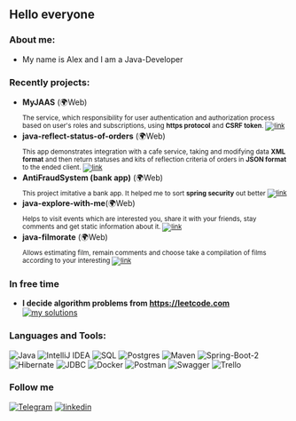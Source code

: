 ## Hello everyone 

### About me:
* My name is Alex and I am a Java-Developer

### Recently projects:

* **MyJAAS** (🌍Web) \
<sub>The service, which responsibility for user authentication and authorization process based on user's roles and subscriptions, using **https protocol** and **CSRF token**. [![link](https://img.shields.io/badge/-link-darkgreen?style=?style=plastic&logo=appveyor&logo=)](https://github.com/AlexKlinkov/java-reflect-status-of-orders) </sub>
* **java-reflect-status-of-orders** (🌍Web) \
<sub>This app demonstrates integration with a cafe service, taking and modifying data  **XML format** and then return statuses and kits of reflection criteria of orders in **JSON format** to the ended client. [![link](https://img.shields.io/badge/-link-orange?style=?style=plastic&logo=appveyor&logo=)](https://github.com/AlexKlinkov/java-reflect-status-of-orders) </sub>
* **AntiFraudSystem (bank app)** (🌍Web) \
<sub>This project imitative a bank app. It helped me to sort **spring security** out better [![link](https://img.shields.io/badge/-link-orange?style=?style=plastic&logo=appveyor&logo=)](https://github.com/AlexKlinkov/AntiFraudSystem) </sub>
* **java-explore-with-me**(🌍Web) \
<sub>Helps to visit events which are interested you, 
share it with your friends, stay comments and get static information about it. [![link](https://img.shields.io/badge/-link-orange?style=?style=plastic&logo=appveyor&logo=)](https://github.com/AlexKlinkov/java-explore-with-me) </sub>
* **java-filmorate** (🌍Web) \
<sub>Allows estimating film, remain comments and 
choose take a compilation of films according to your interesting [![link](https://img.shields.io/badge/-link-orange?style=?style=plastic&logo=appveyor&logo=)](https://github.com/AlexKlinkov/java-filmorate) </sub>

### In free time
* **I decide algorithm problems from https://leetcode.com** \
[![my solutions](https://img.shields.io/badge/-MY_SOLUTIONS-blueviolet?style=?style=flat-square&logo=appveyor&logo=)](https://github.com/AlexKlinkov/leetcode)
### Languages and Tools:
![Java](https://img.shields.io/badge/-Java-red?style=for-the-badge&logo=oracle)
![IntelliJ IDEA](https://img.shields.io/badge/IntelliJIDEA-000000.svg?style=for-the-badge&logo=intellij-idea&logoColor=white)
![SQL](https://img.shields.io/badge/-SQL-ed?style=for-the-badge&logo=PostgreSql)
![Postgres](https://img.shields.io/badge/postgres-%23316192.svg?style=for-the-badge&logo=postgresql&logoColor=white)
![Maven](https://img.shields.io/badge/-Maven-pink?style=for-the-badge&logo=apacheMaven)
![Spring-Boot-2](https://img.shields.io/badge/spring_boot-%236DB33F.svg?style=for-the-badge&logo=spring&logoColor=white)
![Hibernate](https://img.shields.io/badge/-Hibernate-9cf?style=for-the-badge&logo=hibernate)
![JDBC](https://img.shields.io/badge/JDBC-F80000?style=for-the-badge&logo=oracle&logoColor=white)
![Docker](https://img.shields.io/badge/docker-%230db7ed.svg?style=for-the-badge&logo=docker&logoColor=white)
![Postman](https://img.shields.io/badge/Postman-FF6C37?style=for-the-badge&logo=postman&logoColor=white)
![Swagger](https://img.shields.io/badge/-Swagger-%23Clojure?style=for-the-badge&logo=swagger&logoColor=white)
![Trello](https://img.shields.io/badge/Trello-%23026AA7.svg?style=for-the-badge&logo=Trello&logoColor=white)

### Follow me
[![Telegram](https://img.shields.io/badge/-Telegram-blue?style=for-the-badge&logo=telegram)](https://t.me/Alex_Alex00)
[![linkedin](https://img.shields.io/badge/LinkedIn-0077B5?style=for-the-badge&logo=linkedin&logoColor=white)](https://www.linkedin.com/in/aleksandr-klinkov)

<!-- [![Anurag's GitHub Stats](https://github-readme-stats.vercel.app/api?username=AlexKlinkov&show_icons=true&theme=radical)](https://github.com/anuraghazra/github-readme-stats) -->

